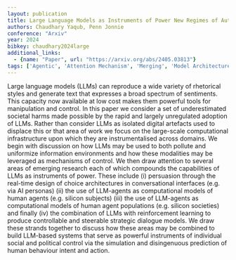 ```yaml
---
layout: publication
title: Large Language Models as Instruments of Power New Regimes of Autonomous Manipulation and Control
authors: Chaudhary Yaqub, Penn Jonnie
conference: "Arxiv"
year: 2024
bibkey: chaudhary2024large
additional_links:
  - {name: "Paper", url: "https://arxiv.org/abs/2405.03813"}
tags: ['Agentic', 'Attention Mechanism', 'Merging', 'Model Architecture', 'RAG', 'Reinforcement Learning', 'Tools']
---
```

Large language models (LLMs) can reproduce a wide variety of rhetorical styles and generate text that expresses a broad spectrum of sentiments. This capacity now available at low cost makes them powerful tools for manipulation and control. In this paper we consider a set of underestimated societal harms made possible by the rapid and largely unregulated adoption of LLMs. Rather than consider LLMs as isolated digital artefacts used to displace this or that area of work we focus on the large-scale computational infrastructure upon which they are instrumentalised across domains. We begin with discussion on how LLMs may be used to both pollute and uniformize information environments and how these modalities may be leveraged as mechanisms of control. We then draw attention to several areas of emerging research each of which compounds the capabilities of LLMs as instruments of power. These include (i) persuasion through the real-time design of choice architectures in conversational interfaces (e.g. via AI personas) (ii) the use of LLM-agents as computational models of human agents (e.g. silicon subjects) (iii) the use of LLM-agents as computational models of human agent populations (e.g. silicon societies) and finally (iv) the combination of LLMs with reinforcement learning to produce controllable and steerable strategic dialogue models. We draw these strands together to discuss how these areas may be combined to build LLM-based systems that serve as powerful instruments of individual social and political control via the simulation and disingenuous prediction of human behaviour intent and action.
